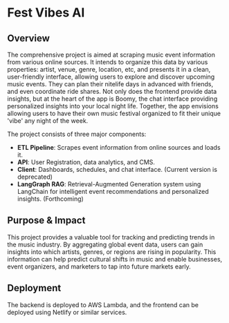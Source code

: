 # Fest Vibes AI

## Overview

The comprehensive project is aimed at scraping music event information from various online sources. It intends to organize this data by various properties: artist, venue, genre, location, etc, and presents it in a clean, user-friendly interface, allowing users to explore and discover upcoming music events. They can plan their nitelife days in advanced with friends, and even coordinate ride shares. Not only does the frontend provide data insights, but at the heart of the app is Boomy, the chat interface providing personalized insights into your local night life. Together, the app envisions allowing users to have their own music festival organized to fit their unique 'vibe' any night of the week.

The project consists of three major components:

- **ETL Pipeline**: Scrapes event information from online sources and loads it.
- **API**: User Registration, data analytics, and CMS.
- **Client**: Dashboards, schedules, and chat interface. (Current version is deprecated)
- **LangGraph RAG**: Retrieval-Augmented Generation system using LangChain for intelligent event recommendations and personalized insights. (Forthcoming)

## Purpose & Impact

This project provides a valuable tool for tracking and predicting trends in the music industry. By aggregating global event data, users can gain insights into which artists, genres, or regions are rising in popularity. This information can help predict cultural shifts in music and enable businesses, event organizers, and marketers to tap into future markets early.

## Deployment

The backend is deployed to AWS Lambda, and the frontend can be deployed using Netlify or similar services.
